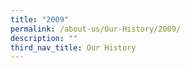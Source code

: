 ```yaml
---
title: "2009"
permalink: /about-us/Our-History/2009/
description: ""
third_nav_title: Our History
---
```


